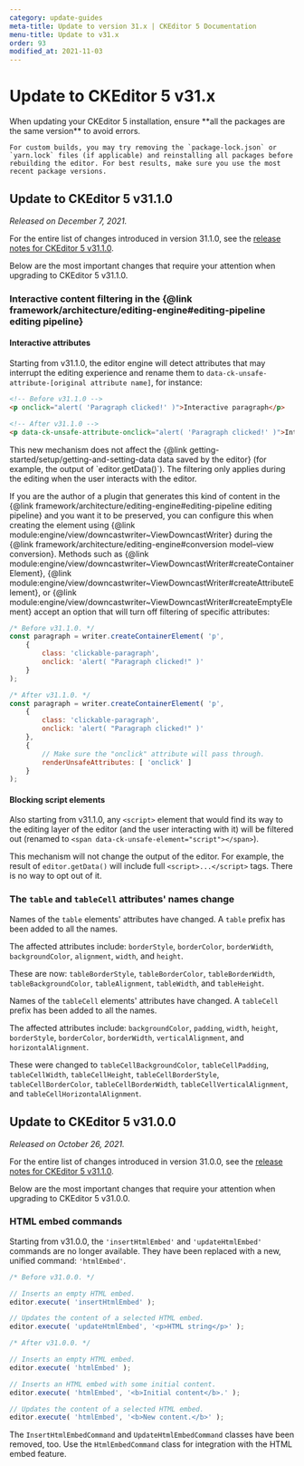 ```yaml
---
category: update-guides
meta-title: Update to version 31.x | CKEditor 5 Documentation
menu-title: Update to v31.x
order: 93
modified_at: 2021-11-03
---
```


# Update to CKEditor&nbsp;5 v31.x

<info-box>
	When updating your CKEditor&nbsp;5 installation, ensure **all the packages are the same version** to avoid errors.

	For custom builds, you may try removing the `package-lock.json` or `yarn.lock` files (if applicable) and reinstalling all packages before rebuilding the editor. For best results, make sure you use the most recent package versions.
</info-box>

## Update to CKEditor&nbsp;5 v31.1.0

_Released on December 7, 2021._

For the entire list of changes introduced in version 31.1.0, see the [release notes for CKEditor&nbsp;5 v31.1.0](https://github.com/ckeditor/ckeditor5/releases/tag/v31.1.0).

Below are the most important changes that require your attention when upgrading to CKEditor&nbsp;5 v31.1.0.

### Interactive content filtering in the {@link framework/architecture/editing-engine#editing-pipeline editing pipeline}

#### Interactive attributes

Starting from v31.1.0, the editor engine will detect attributes that may interrupt the editing experience and rename them to `data-ck-unsafe-attribute-[original attribute name]`, for instance:

```html
<!-- Before v31.1.0 -->
<p onclick="alert( 'Paragraph clicked!' )">Interactive paragraph</p>

<!-- After v31.1.0 -->
<p data-ck-unsafe-attribute-onclick="alert( 'Paragraph clicked!' )">Interactive paragraph</p>
```

<info-box>
	This new mechanism does not affect the {@link getting-started/setup/getting-and-setting-data data saved by the editor} (for example, the output of `editor.getData()`). The filtering only applies during the editing when the user interacts with the editor.
</info-box>

If you are the author of a plugin that generates this kind of content in the {@link framework/architecture/editing-engine#editing-pipeline editing pipeline} and you want it to be preserved, you can configure this when creating the element using {@link module:engine/view/downcastwriter~ViewDowncastWriter} during the {@link framework/architecture/editing-engine#conversion model–view conversion}. Methods such as {@link module:engine/view/downcastwriter~ViewDowncastWriter#createContainerElement}, {@link module:engine/view/downcastwriter~ViewDowncastWriter#createAttributeElement}, or {@link module:engine/view/downcastwriter~ViewDowncastWriter#createEmptyElement} accept an option that will turn off filtering of specific attributes:

```js
/* Before v31.1.0. */
const paragraph = writer.createContainerElement( 'p',
	{
		class: 'clickable-paragraph',
		onclick: 'alert( "Paragraph clicked!" )'
	}
);

/* After v31.1.0. */
const paragraph = writer.createContainerElement( 'p',
	{
		class: 'clickable-paragraph',
		onclick: 'alert( "Paragraph clicked!" )'
	},
	{
		// Make sure the "onclick" attribute will pass through.
		renderUnsafeAttributes: [ 'onclick' ]
	}
);
```

#### Blocking script elements

Also starting from v31.1.0, any `<script>` element that would find its way to the editing layer of the editor (and the user interacting with it) will be filtered out (renamed to `<span data-ck-unsafe-element="script"></span>`).

This mechanism will not change the output of the editor. For example, the result of `editor.getData()` will include full `<script>...</script>` tags. There is no way to opt out of it.

### The `table` and `tableCell` attributes' names change

Names of the `table` elements' attributes have changed. A `table` prefix has been added to all the names.

The affected attributes include: `borderStyle`, `borderColor`, `borderWidth`, `backgroundColor`, `alignment`, `width`, and `height`.

These are now: `tableBorderStyle`, `tableBorderColor`, `tableBorderWidth`, `tableBackgroundColor`, `tableAlignment`, `tableWidth`, and `tableHeight`.

Names of the `tableCell` elements' attributes have changed. A `tableCell` prefix has been added to all the names.

The affected attributes include: `backgroundColor`, `padding`, `width`, `height`, `borderStyle`, `borderColor`, `borderWidth`, `verticalAlignment`, and `horizontalAlignment`.

These were changed to `tableCellBackgroundColor`, `tableCellPadding`, `tableCellWidth`, `tableCellHeight`, `tableCellBorderStyle`, `tableCellBorderColor`, `tableCellBorderWidth`, `tableCellVerticalAlignment`, and `tableCellHorizontalAlignment`.


## Update to CKEditor&nbsp;5 v31.0.0

_Released on October 26, 2021._

For the entire list of changes introduced in version 31.0.0, see the [release notes for CKEditor&nbsp;5 v31.1.0](https://github.com/ckeditor/ckeditor5/releases/tag/v31.1.0).

Below are the most important changes that require your attention when upgrading to CKEditor&nbsp;5 v31.0.0.

### HTML embed commands

Starting from v31.0.0, the `'insertHtmlEmbed'` and `'updateHtmlEmbed'` commands are no longer available. They have been replaced with a new, unified command: `'htmlEmbed'`.

```js
/* Before v31.0.0. */

// Inserts an empty HTML embed.
editor.execute( 'insertHtmlEmbed' );

// Updates the content of a selected HTML embed.
editor.execute( 'updateHtmlEmbed', '<p>HTML string</p>' );

/* After v31.0.0. */

// Inserts an empty HTML embed.
editor.execute( 'htmlEmbed' );

// Inserts an HTML embed with some initial content.
editor.execute( 'htmlEmbed', '<b>Initial content</b>.' );

// Updates the content of a selected HTML embed.
editor.execute( 'htmlEmbed', '<b>New content.</b>' );
```

The `InsertHtmlEmbedCommand` and `UpdateHtmlEmbedCommand` classes have been removed, too. Use the `HtmlEmbedCommand` class for integration with the HTML embed feature.
